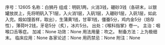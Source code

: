 序号：12605
名称：白狮丹
组成：明矾1两，火消3钱，硼砂3钱（各研末，以银罐放炭上，先将明矾入下1层，入火消1层，入矾1层，入硼砂1层，入矾1层，如此入完。煅如馒首样，取出），生蒲黄1钱，甘草1钱，僵蚕5分，鸡内金5分（焙存性），薄荷叶2钱，牙皂5分（炙），冰片5分。
出处：《喉科指掌》卷一。
主治：咽喉口舌等症。
加减：None
功效：None
用法用量：吹之。
制备方法：上为极细末。
临床应用：None
各家论述：None
用药禁忌：None
附注：None
